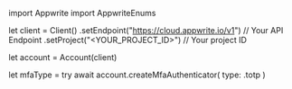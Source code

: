 import Appwrite
import AppwriteEnums

let client = Client()
    .setEndpoint("https://cloud.appwrite.io/v1") // Your API Endpoint
    .setProject("&lt;YOUR_PROJECT_ID&gt;") // Your project ID

let account = Account(client)

let mfaType = try await account.createMfaAuthenticator(
    type: .totp
)

